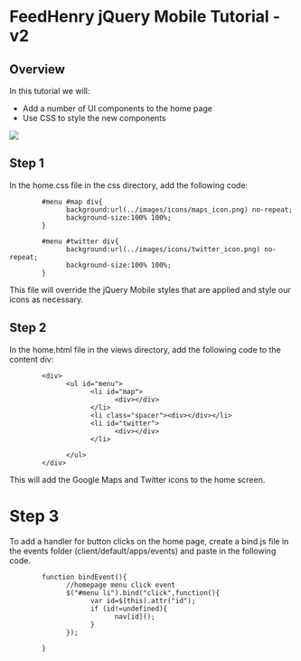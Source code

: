 # FeedHenry jQuery Mobile Tutorial - v2

## Overview
In this tutorial we will: 

* Add a number of UI components to the home page
* Use CSS to style the new components

![](https://github.com/feedhenry/FH-Training-App-JQM/raw/master/docs/HomeView.png)

## Step 1
In the home.css file in the css directory, add the following code:

            #menu #map div{
                  background:url(../images/icons/maps_icon.png) no-repeat;
                  background-size:100% 100%;
            }

            #menu #twitter div{
                  background:url(../images/icons/twitter_icon.png) no-repeat;
                  background-size:100% 100%;
            }

This file will override the jQuery Mobile styles that are applied and style our icons as necessary.


## Step 2
In the home.html file in the views directory, add the following code to the content div:

            <div>
                  <ul id="menu">
                        <li id="map">
                              <div></div>
                        </li>
                        <li class="spacer"><div></div></li>
                        <li id="twitter">
                              <div></div>
                        </li>
                        
                  </ul>
            </div>

This will add the Google Maps and Twitter icons to the home screen.


# Step 3
To add a handler for button clicks on the home page, create a bind.js file in the events folder (client/default/apps/events) and paste in the following code.

            function bindEvent(){
                  //homepage menu click event
                  $("#menu li").bind("click",function(){
                        var id=$(this).attr("id");
                        if (id!=undefined){
                              nav[id]();
                        }
                  });
                  
            }


